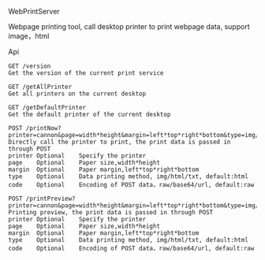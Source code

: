 WebPrintServer

Webpage printing tool, call desktop printer to print webpage data, support image，html

Api

	GET /version
	Get the version of the current print service
	
	GET /getAllPrinter
	Get all printers on the current desktop
	
	GET /getDefaultPrinter
	Get the default printer of the current desktop
	
	POST /printNow?printer=cannon&page=width*height&margin=left*top*right*bottom&type=img/html/txt&code=raw/base64/url
	Directly call the printer to print, the print data is passed in through POST
	printer	Optional	Specify the printer
	page	Optional	Paper size,width*height
	margin	Optional	Paper margin,left*top*right*bottom
	type	Optional	Data printing method, img/html/txt, default:html
	code	Optional	Encoding of POST data，raw/base64/url, default:raw
	
	POST /printPreview?printer=cannon&page=width*height&margin=left*top*right*bottom&type=img/html/txt&code=raw/base64/url
	Printing preview, the print data is passed in through POST
	printer	Optional	Specify the printer
	page	Optional	Paper size,width*height
	margin	Optional	Paper margin,left*top*right*bottom
	type	Optional	Data printing method, img/html/txt, default:html
	code	Optional	Encoding of POST data，raw/base64/url, default:raw
